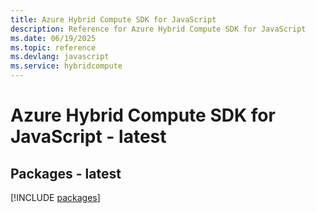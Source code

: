 ```yaml
---
title: Azure Hybrid Compute SDK for JavaScript
description: Reference for Azure Hybrid Compute SDK for JavaScript
ms.date: 06/19/2025
ms.topic: reference
ms.devlang: javascript
ms.service: hybridcompute
---
```

# Azure Hybrid Compute SDK for JavaScript - latest
## Packages - latest
[!INCLUDE [packages](hybrid-compute-index.md)]